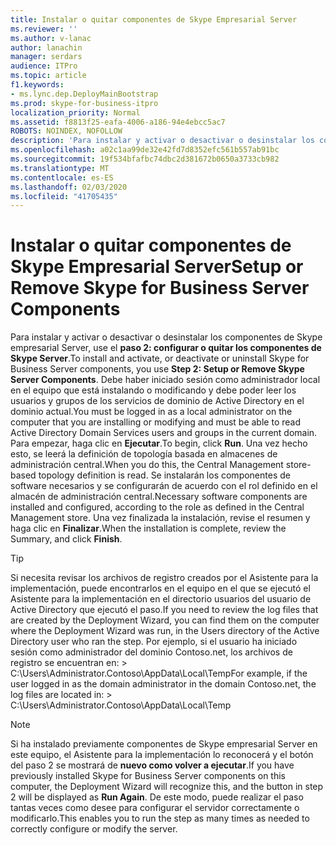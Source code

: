 ```yaml
---
title: Instalar o quitar componentes de Skype Empresarial Server
ms.reviewer: ''
ms.author: v-lanac
author: lanachin
manager: serdars
audience: ITPro
ms.topic: article
f1.keywords:
- ms.lync.dep.DeployMainBootstrap
ms.prod: skype-for-business-itpro
localization_priority: Normal
ms.assetid: f8813f25-eafa-4006-a186-94e4ebcc5ac7
ROBOTS: NOINDEX, NOFOLLOW
description: 'Para instalar y activar o desactivar o desinstalar los componentes de Skype empresarial Server, use el paso 2: configurar o quitar los componentes de Skype Server. Debe haber iniciado sesión como administrador local en el equipo que está instalando o modificando y debe poder leer los usuarios y grupos de los servicios de dominio de Active Directory en el dominio actual. Para empezar, haga clic en Ejecutar. Una vez hecho esto, se leerá la definición de topología basada en almacenes de administración central. Se instalarán los componentes de software necesarios y se configurarán de acuerdo con el rol definido en el almacén de administración central. Una vez finalizada la instalación, revise el resumen y haga clic en Finalizar.'
ms.openlocfilehash: a02c1aa99de32e42fd7d8352efc561b557ab91bc
ms.sourcegitcommit: 19f534bfafbc74dbc2d381672b0650a3733cb982
ms.translationtype: MT
ms.contentlocale: es-ES
ms.lasthandoff: 02/03/2020
ms.locfileid: "41705435"
---
```

# <a name="setup-or-remove-skype-for-business-server-components"></a><span data-ttu-id="546b5-108">Instalar o quitar componentes de Skype Empresarial Server</span><span class="sxs-lookup"><span data-stu-id="546b5-108">Setup or Remove Skype for Business Server Components</span></span>
 
<span data-ttu-id="546b5-109">Para instalar y activar o desactivar o desinstalar los componentes de Skype empresarial Server, use el **paso 2: configurar o quitar los componentes de Skype Server**.</span><span class="sxs-lookup"><span data-stu-id="546b5-109">To install and activate, or deactivate or uninstall Skype for Business Server components, you use **Step 2: Setup or Remove Skype Server Components**.</span></span> <span data-ttu-id="546b5-110">Debe haber iniciado sesión como administrador local en el equipo que está instalando o modificando y debe poder leer los usuarios y grupos de los servicios de dominio de Active Directory en el dominio actual.</span><span class="sxs-lookup"><span data-stu-id="546b5-110">You must be logged in as a local administrator on the computer that you are installing or modifying and must be able to read Active Directory Domain Services users and groups in the current domain.</span></span> <span data-ttu-id="546b5-111">Para empezar, haga clic en **Ejecutar**.</span><span class="sxs-lookup"><span data-stu-id="546b5-111">To begin, click **Run**.</span></span> <span data-ttu-id="546b5-112">Una vez hecho esto, se leerá la definición de topología basada en almacenes de administración central.</span><span class="sxs-lookup"><span data-stu-id="546b5-112">When you do this, the Central Management store-based topology definition is read.</span></span> <span data-ttu-id="546b5-113">Se instalarán los componentes de software necesarios y se configurarán de acuerdo con el rol definido en el almacén de administración central.</span><span class="sxs-lookup"><span data-stu-id="546b5-113">Necessary software components are installed and configured, according to the role as defined in the Central Management store.</span></span> <span data-ttu-id="546b5-114">Una vez finalizada la instalación, revise el resumen y haga clic en **Finalizar**.</span><span class="sxs-lookup"><span data-stu-id="546b5-114">When the installation is complete, review the Summary, and click **Finish**.</span></span>
  
> [!TIP]
> <span data-ttu-id="546b5-115">Si necesita revisar los archivos de registro creados por el Asistente para la implementación, puede encontrarlos en el equipo en el que se ejecutó el Asistente para la implementación en el directorio usuarios del usuario de Active Directory que ejecutó el paso.</span><span class="sxs-lookup"><span data-stu-id="546b5-115">If you need to review the log files that are created by the Deployment Wizard, you can find them on the computer where the Deployment Wizard was run, in the Users directory of the Active Directory user who ran the step.</span></span> <span data-ttu-id="546b5-116">Por ejemplo, si el usuario ha iniciado sesión como administrador del dominio Contoso.net, los archivos de registro se encuentran en: > C:\Users\Administrator.Contoso\AppData\Local\Temp</span><span class="sxs-lookup"><span data-stu-id="546b5-116">For example, if the user logged in as the domain administrator in the domain Contoso.net, the log files are located in: > C:\Users\Administrator.Contoso\AppData\Local\Temp</span></span> 
  
> [!NOTE]
> <span data-ttu-id="546b5-117">Si ha instalado previamente componentes de Skype empresarial Server en este equipo, el Asistente para la implementación lo reconocerá y el botón del paso 2 se mostrará de **nuevo como volver a ejecutar**.</span><span class="sxs-lookup"><span data-stu-id="546b5-117">If you have previously installed Skype for Business Server components on this computer, the Deployment Wizard will recognize this, and the button in step 2 will be displayed as **Run Again**.</span></span> <span data-ttu-id="546b5-118">De este modo, puede realizar el paso tantas veces como desee para configurar el servidor correctamente o modificarlo.</span><span class="sxs-lookup"><span data-stu-id="546b5-118">This enables you to run the step as many times as needed to correctly configure or modify the server.</span></span> 
  

